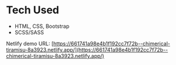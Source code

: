 # Tech Used
- HTML, CSS, Bootstrap
- SCSS/SASS

Netlify demo URL: [https://661741a98e4b1f192cc7f72b--chimerical-tiramisu-8a3923.netlify.app/](https://661741a98e4b1f192cc7f72b--chimerical-tiramisu-8a3923.netlify.app/)